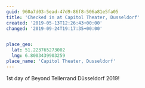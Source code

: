 ```yaml
---
guid: 960a7d03-5ead-47d9-86f8-506a81e5fa05
title: 'Checked in at Capitol Theater, Dusseldorf'
created: '2019-05-13T12:26:43+00:00'
changed: '2019-09-24T19:17:35+00:00'


place_geo:
  lat: 51.223765273002
  lng: 6.8003439903259
place_name: 'Capitol Theater, Dusseldorf'
---
```


1st day of Beyond Tellerrand Düsseldorf 2019!
